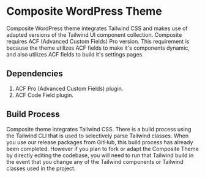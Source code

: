 # Composite WordPress Theme
Composite WordPress theme integrates Tailwind CSS and makes use of adapted versions of the Tailwind UI component collection. Composite requires ACF (Advanced Custom Fields) Pro version. This requirement is because the theme utilizes ACF fields to make it's components dynamic, and also utilizes ACF fields to build it's settings pages.

## Dependencies

1. ACF Pro (Advanced Custom Fields) plugin.
2. ACF Code Field plugin. 

## Build Process
Composite theme integrates Tailwind CSS. There is a build process using the Tailwind CLI that is used to selectively parse Tailwind classes. When you use our release packages from GitHub, this build process has already been completed. However if you plan to fork or adapt the Composite Theme by directly editing the codebase, you will need to run that Tailwind build in the event that you change any of the Tailwind components or Tailwind classes used in the project.
